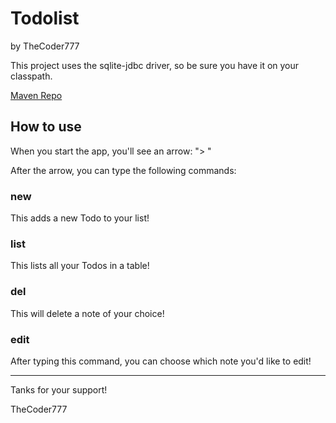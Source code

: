 # Todolist

by TheCoder777



This project uses the sqlite-jdbc driver, so be sure you have it on your classpath.

[Maven Repo](https://mvnrepository.com/artifact/org.xerial/sqlite-jdbc)



## How to use

When you start the app, you'll see an arrow: "> "

After the arrow, you can type the following commands:

### new

This adds a new Todo to your list!

### list

This lists all your Todos in a table!

### del

This will delete a note of your choice!

### edit

After typing this command, you can choose which note you'd like to edit!



---



Tanks for your support!

TheCoder777

